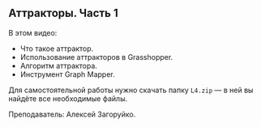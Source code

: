 ## Аттракторы. Часть 1

В этом видео:

- Что такое аттрактор.
- Использование аттракторов в Grasshopper.
- Алгоритм аттрактора.
- Инструмент Graph Mapper.

Для самостоятельной работы нужно скачать папку `L4.zip` — в ней вы найдёте все необходимые файлы.

Преподаватель: Алексей Загоруйко.

[](https://player.softculture.cc/embed/online/GRS/GRS_42.30.06_L4-1_Attractors_P1)
